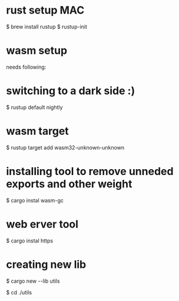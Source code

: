 
# rust setup MAC
$ brew install rustup
$ rustup-init

# wasm setup

needs following:

# switching to a dark side :)
$ rustup default nightly

# wasm target
$ rustup target add wasm32-unknown-unknown

# installing tool to remove unneded exports and other weight
$ cargo instal wasm-gc

# web erver tool
$ cargo instal https

# creating new lib 
$ cargo new --lib utils

$ cd ./utils 